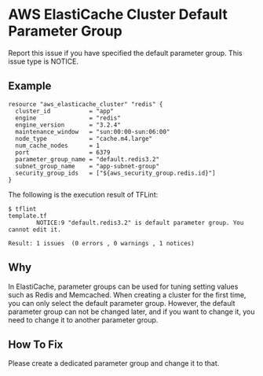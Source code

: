 # AWS ElastiCache Cluster Default Parameter Group
Report this issue if you have specified the default parameter group. This issue type is NOTICE.

## Example
```
resource "aws_elasticache_cluster" "redis" {
  cluster_id           = "app"
  engine               = "redis"
  engine_version       = "3.2.4"
  maintenance_window   = "sun:00:00-sun:06:00"
  node_type            = "cache.m4.large"
  num_cache_nodes      = 1
  port                 = 6379
  parameter_group_name = "default.redis3.2"
  subnet_group_name    = "app-subnet-group"
  security_group_ids   = ["${aws_security_group.redis.id}"]
}
```

The following is the execution result of TFLint: 

```
$ tflint
template.tf
        NOTICE:9 "default.redis3.2" is default parameter group. You cannot edit it.

Result: 1 issues  (0 errors , 0 warnings , 1 notices)
```

## Why
In ElastiCache, parameter groups can be used for tuning setting values ​​such as Redis and Memcached. When creating a cluster for the first time, you can only select the default parameter group. However, the default parameter group can not be changed later, and if you want to change it, you need to change it to another parameter group.

## How To Fix
Please create a dedicated parameter group and change it to that.

